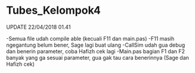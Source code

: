 # Tubes_Kelompok4
UPDATE 22/04/2018 01.41

-Semua file udah compile able (kecuali F11 dan main.pas)
-F11 masih ngegantung belum bener, Sage lagi buat ulang
-CallSim udah gua debug dan benerin parameter, coba Hafizh cek lagi
-Main.pas bagian F1 dan F2 banyak yang ga sesuai parameter, gua gak tau cara benerinnya (Sage dan Hafizh cek)
